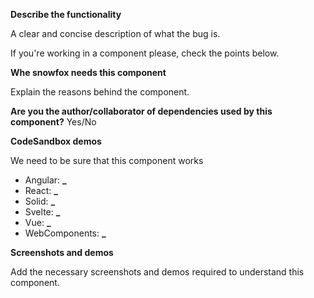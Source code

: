 **Describe the functionality**

A clear and concise description of what the bug is.

If you're working in a component please, check the points below.

**Whe snowfox needs this component**

Explain the reasons behind the component.

**Are you the author/collaborator of dependencies used by this component?**
Yes/No

**CodeSandbox demos**

We need to be sure that this component works

- Angular: **\_**
- React: **\_**
- Solid: **\_**
- Svelte: **\_**
- Vue: **\_**
- WebComponents: **\_**

**Screenshots and demos**

Add the necessary screenshots and demos required to understand this component.
